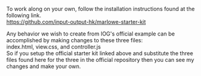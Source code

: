 To work along on your own, follow the installation instructions found at the following link.  
https://github.com/input-output-hk/marlowe-starter-kit  

Any behavior we wish to create from IOG's official example can be accomplished by making changes to these three files:  
index.html, view.css, and controller.js  
So if you setup the official starter kit linked above and substitute the three files found here for the three in the official repository then you can see my changes and make your own.  

